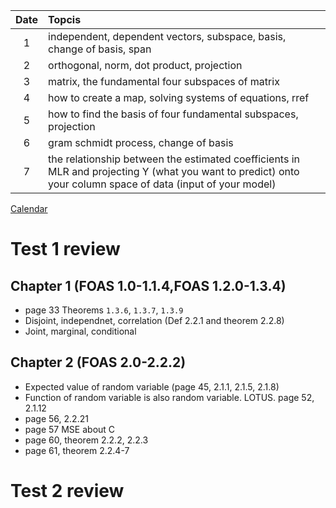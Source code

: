 |Date | Topcis|
|:---:|:---|
|1| independent, dependent vectors, subspace, basis, change of basis, span|
|2| orthogonal, norm, dot product, projection |
|3| matrix, the fundamental four subspaces of matrix  |
|4| how to create a map, solving systems of equations, rref  |
|5| how to find the basis of four fundamental subspaces, projection  |
|6| gram schmidt process, change of basis  |
|7| the relationship between the estimated coefficients in MLR and projecting  Y (what you want to predict) onto your column space of data (input of your model)  |

[Calendar](https://mids-w203.github.io/syllabus/)

# Test 1 review 

## Chapter 1 (FOAS 1.0-1.1.4,FOAS 1.2.0-1.3.4) 
- page 33 Theorems `1.3.6`, `1.3.7`, `1.3.9`
- Disjoint, independnet, correlation (Def 2.2.1 and theorem 2.2.8)
- Joint, marginal, conditional

## Chapter 2 (FOAS 2.0-2.2.2)
- Expected value of random variable (page 45, 2.1.1, 2.1.5, 2.1.8)
- Function of random variable is also random variable. LOTUS.  page 52, 2.1.12
- page 56, 2.2.21
- page 57 MSE about C
- page 60, theorem 2.2.2, 2.2.3
- page 61, theorem 2.2.4-7

# Test 2 review
